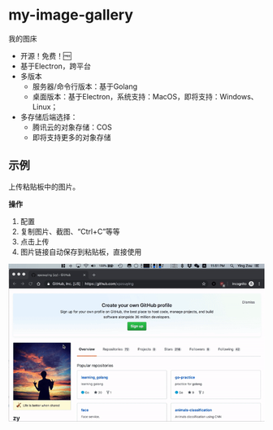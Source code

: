 # my-image-gallery

我的图床

- 开源！免费！🆓
- 基于Electron，跨平台
- 多版本
  - 服务器/命令行版本：基于Golang
  - 桌面版本：基于Electron，系统支持：MacOS，即将支持：Windows、Linux；
- 多存储后端选择：
  - 腾讯云的对象存储：COS
  - 即将支持更多的对象存储





## 示例

上传粘贴板中的图片。



**操作**

1. 配置
2. 复制图片、截图、“Ctrl+C”等等
3. 点击上传
4. 图片链接自动保存到粘贴板，直接使用



![upload-image](./assets/upload-clipboard.gif)

